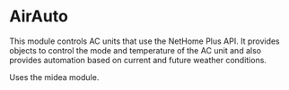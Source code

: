 # AirAuto

This module controls AC units that use the NetHome Plus API. It provides objects to control the mode and temperature of the AC unit and also provides automation based on current and future weather conditions.

Uses the midea module.
